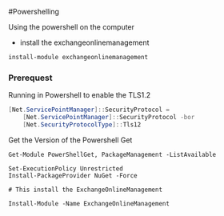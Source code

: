#Powershelling

Using the powershell on the computer 
- install the exchangeonlinemanagement 

```powershell
install-module exchangeonlinemanagement
```

### Prerequest


Running in Powershell to enable the TLS1.2
```powershell
[Net.ServicePointManager]::SecurityProtocol =
    [Net.ServicePointManager]::SecurityProtocol -bor
    [Net.SecurityProtocolType]::Tls12
```

Get the Version of the Powershell Get
```
Get-Module PowerShellGet, PackageManagement -ListAvailable
```

```
Set-ExecutionPolicy Unrestricted 
Install-PackageProvider NuGet -Force

# This install the ExchangeOnlineManagement

Install-Module -Name ExchangeOnlineManagement
```